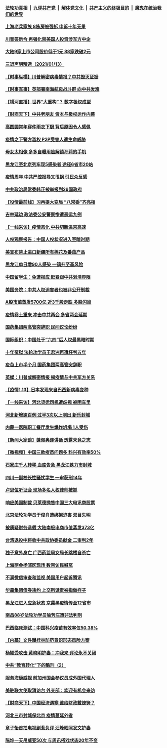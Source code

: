 ####  [法轮功真相](../../../../basic/blob/master/README.md?t=01141431) &nbsp;|&nbsp; [九评共产党](../../../../9ping.md/blob/master/README.md?t=01141431) &nbsp;|&nbsp; [解体党文化](../../../../jtdwh.md/blob/master/README.md?t=01141431)  &nbsp;|&nbsp; [共产主义的终极目的](../../../../gczydzjmd.md/blob/master/README.md?t=01141431) &nbsp;|&nbsp; [魔鬼在统治我们的世界](../../../../mgztzwmdsj.md/blob/master/README.md?t=01141431) 

#### [上海老兵家族 8栋房被强拆 申诉十年无果](../pages/nsc413/n12685630.md?t=01141431) 

#### [川普签新令 再强化禁美国人投资涉军方中企](../pages/nsc413/n12686925.md?t=01141431) 


#### [大陆9家上市公司股价低于1元 88家跌破2元](../pages/nsc413/n12686505.md?t=01141431) 

#### [三退声明精选（2021/01/13）](../pages/nsc413/n12686765.md?t=01141431) 

#### [【时事纵横】川普解密病毒情报？中共毁灭证据](../pages/nsc413/n12685833.md?t=01141431) 

#### [【时事军事】英部署南海航母战斗群 向中共发难](../pages/nsc413/n12681543.md?t=01141431) 

#### [【横河直播】世界“大重构”？ 数字极权成型](../pages/nsc413/n12686549.md?t=01141431) 

#### [【财商天下】中共老朋友 资本与极权运作内幕](../pages/nsc413/n12686547.md?t=01141431) 

#### [高圆圆常年穿件雨衣下厨 背后原因令人感佩](../pages/nsc413/n12686353.md?t=01141431) 

#### [疫情之下警方滥权 P2P受害人遭生命威胁](../pages/nsc413/n12686278.md?t=01141431) 

#### [母女太相像 多多自曝用脸解锁孙莉的手机](../pages/nsc413/n12686124.md?t=01141431) 

#### [黑龙江至北京列车现5感染者 途径6省市20站](../pages/nsc413/n12686370.md?t=01141431) 

#### [疫情周年 中共严控报导又甩锅 引民众反感](../pages/nsc413/n12686337.md?t=01141431) 

#### [中共政治局常委韩正被举报到29国政府](../pages/nsc413/n12686391.md?t=01141431) 

#### [【役情最前线】习再提大变局 “八常委”齐亮相](../pages/nsc413/n12686013.md?t=01141431) 

#### [吉林延边 政法委公安警察惨遭恶运九例](../pages/nsc413/n12686363.md?t=01141431) 

#### [【一线采访】疫情恶化 中共切断进京高速](../pages/nsc413/n12686145.md?t=01141431) 

#### [人权观察报告：中国人权状况进入至暗时期](../pages/nsc413/n12686234.md?t=01141431) 

#### [美宣布禁止进口新疆所有棉花及番茄产品](../pages/nsc413/n12686056.md?t=01141431) 

#### [黑龙江单日增90人感染 一镇升至高风险](../pages/nsc413/n12686099.md?t=01141431) 

#### [中国留学生：免遭报应 赶紧跟中共划清界限](../pages/nsc413/n12685476.md?t=01141431) 

#### [美国务院：中共人权迫害者也被非公开制裁](../pages/nsc413/n12686189.md?t=01141431) 

#### [A股市值蒸发5700亿 近3千股走跌 多股闪崩](../pages/nsc413/n12686061.md?t=01141431) 

#### [疫情卷土重来 冲击中共两会 多省两会延期](../pages/nsc413/n12685729.md?t=01141431) 

#### [国药集团两高管突辞职 民间议论纷纷](../pages/nsc413/n12685869.md?t=01141431) 

#### [国际组织：中国处于“六四”后人权最黑暗时期](../pages/nsc413/n12685990.md?t=01141431) 

#### [十年冤狱 法轮功学员王君洲再遭枉判五年](../pages/nsc413/n12685365.md?t=01141431) 

#### [疫苗上市半个月 国药集团两高管突辞职](../pages/nsc413/n12685806.md?t=01141431) 

#### [英媒：川普或解密情报 揭疫情与中共军方关系](../pages/nsc413/n12685885.md?t=01141431) 

#### [【疫情1.13】日本发现来自巴西新病毒变种](../pages/nsc413/n12685206.md?t=01141431) 

#### [【一线采访】河北货运司机遭歧视 被困车里](../pages/nsc413/n12685796.md?t=01141431) 

#### [河北新增逾百例 过半3次以上测出 新乐封城](../pages/nsc413/n12685805.md?t=01141431) 

#### [内蒙一医院职工餐厅发生爆炸坍塌 1人受伤](../pages/nsc413/n12685713.md?t=01141431) 

#### [【新闻大家谈】蓬佩奥连讲话 透露未竟之志](../pages/nsc413/n12685673.md?t=01141431) 

#### [【微视频】中国三款疫苗问题多 科兴有效率50%](../pages/nsc413/n12685538.md?t=01141431) 

#### [石家庄千人转移 血库告急 黑龙江铁力市封城](../pages/nsc413/n12685098.md?t=01141431) 

#### [四川一副校长性骚扰学生 一审获刑14年](../pages/nsc413/n12685181.md?t=01141431) 

#### [卢思位听证会 现场多名人权律师被抓](../pages/nsc413/n12685052.md?t=01141431) 

#### [响应美国制裁 贝莱德抛售中国三大电讯商股票](../pages/nsc413/n12685177.md?t=01141431) 

#### [北京法轮功学员于俊肖遭绑架迫害 双目失明](../pages/nsc413/n12683436.md?t=01141431) 

#### [被质疑财务造假 大陆南极电商市值蒸发373亿](../pages/nsc413/n12684772.md?t=01141431) 

#### [台湾退役中将收中共政协委员献金 二审判2年](../pages/nsc413/n12685166.md?t=01141431) 

#### [独子意外身亡 广西药监局女局长跳楼自杀亡](../pages/nsc413/n12685062.md?t=01141431) 

#### [上海两会杨浦区现场 数百访民喊冤](../pages/nsc413/n12684985.md?t=01141431) 


#### [不满微信审查和监视 美国用户起诉腾讯](../pages/nsc413/n12684731.md?t=01141431) 

#### [华晨集团债券违约 上交所谴责被指做样子](../pages/nsc413/n12684232.md?t=01141431) 

#### [黑龙江进入应急状态 京冀黑疫情传至12省市](../pages/nsc413/n12684519.md?t=01141431) 

#### [南昌88岁法轮功学员喻芳庄遭非法判刑](../pages/nsc413/n12683692.md?t=01141431) 

#### [巴西临床测试：中国科兴疫苗有效率仅50.38%](../pages/nsc413/n12684576.md?t=01141431) 

#### [【内幕】文件曝桂林防范意识形态风险方案](../pages/nsc413/n12682135.md?t=01141431) 

#### [杨颖受攻击 黄晓明护妻：冲我来 评论永不关闭](../pages/nsc413/n12684292.md?t=01141431) 

#### [中共“教育转化”下的酷刑（2）](../pages/nsc413/n12679329.md?t=01141431) 

#### [服务海康威视 前加州国会参议员成外国代理人](../pages/nsc413/n12684344.md?t=01141431) 

#### [美驻联大使取消访台 外交部：欢迎有机会来访](../pages/nsc413/n12684307.md?t=01141431) 

#### [【财商天下】中国经济遇寒 谁给财政戴镣铐？](../pages/nsc413/n12683520.md?t=01141431) 

#### [河北三市封城保北京 疫情蔓延外省](../pages/nsc413/n12684117.md?t=01141431) 

#### [章子怡首拍电视剧惹负评 汪峰晒照发文护妻](../pages/nsc413/n12683780.md?t=01141431) 

#### [陈坤一天吊威亚50次 与周迅搭戏状态20年不变](../pages/nsc413/n12684036.md?t=01141431) 

